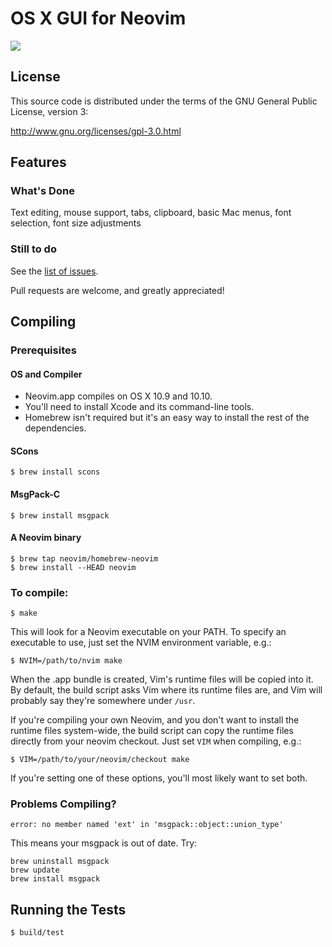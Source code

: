 # OS X GUI for Neovim

![](https://raw.githubusercontent.com/rogual/neovim-osx-gui/screenshots/1.png)


## License

This source code is distributed under the terms of the GNU General
Public License, version 3:

http://www.gnu.org/licenses/gpl-3.0.html

## Features

### What's Done

Text editing, mouse support, tabs, clipboard, basic Mac menus, font selection,
font size adjustments

### Still to do

See the [list of issues](https://github.com/rogual/neovim-dot-app/issues).

Pull requests are welcome, and greatly appreciated!


## Compiling

### Prerequisites

#### OS and Compiler

* Neovim.app compiles on OS X 10.9 and 10.10.
* You'll need to install Xcode and its command-line tools.
* Homebrew isn't required but it's an easy way to install the rest of the 
  dependencies.

#### SCons
    $ brew install scons

#### MsgPack-C
    $ brew install msgpack

#### A Neovim binary
    $ brew tap neovim/homebrew-neovim
    $ brew install --HEAD neovim

### To compile:

    $ make

This will look for a Neovim executable on your PATH. To specify
an executable to use, just set the NVIM environment variable, e.g.:

    $ NVIM=/path/to/nvim make

When the .app bundle is created, Vim's runtime files will be copied into it.
By default, the build script asks Vim where its runtime files are, and Vim
will probably say they're somewhere under `/usr`.

If you're compiling your own Neovim, and you don't want to install the runtime
files system-wide, the build script can copy the runtime files directly from
your neovim checkout. Just set `VIM` when compiling, e.g.:

    $ VIM=/path/to/your/neovim/checkout make

If you're setting one of these options, you'll most likely want to set both.

### Problems Compiling?

    error: no member named 'ext' in 'msgpack::object::union_type'

This means your msgpack is out of date. Try:

    brew uninstall msgpack
    brew update
    brew install msgpack

## Running the Tests

    $ build/test
